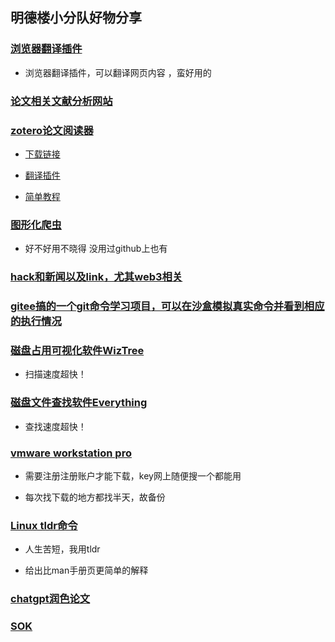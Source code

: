 ## 明德楼小分队好物分享

### [浏览器翻译插件](https://chrome.google.com/webstore/detail/deepl-translate-reading-w/cofdbpoegempjloogbagkncekinflcnj/relatedDeepl)

* 浏览器翻译插件，可以翻译网页内容 ，蛮好用的

### [论文相关文献分析网站](https://www.connectedpapers.com/main/3587f65e7890d8b871752f5f95fd1968020f356b/RAProducer%3A-efficiently-diagnose-and-reproduce-data-race-bugs-for-binaries-via-trace-analysis/graph)

### [zotero论文阅读器](https://www.zotero.org/)

* [下载链接](https://www.zotero.org/download/)

* [翻译插件](https://github.com/windingwind/zotero-pdf-translate)

* [简单教程](https://www.bilibili.com/video/BV1ZE411p7qT/)

### [图形化爬虫](https://gitee.com/ssssssss-team/spider-flow.git)

* 好不好用不晓得 没用过github上也有

### [hack和新闻以及link，尤其web3相关](https://news.ycombinator.com/) 

### [gitee搞的一个git命令学习项目，可以在沙盒模拟真实命令并看到相应的执行情况](https://oschina.gitee.io/learn-git-branching/)

### [磁盘占用可视化软件WizTree](https://www.diskanalyzer.com/)

* 扫描速度超快！

### [磁盘文件查找软件Everything](https://www.voidtools.com/zh-cn/)

* 查找速度超快！

### [vmware workstation pro](https://customerconnect.vmware.com/en/downloads/info/slug/desktop_end_user_computing/vmware_workstation_pro/17_0)

* 需要注册注册账户才能下载，key网上随便搜一个都能用

* 每次找下载的地方都找半天，故备份

### [Linux tldr命令](https://zhuanlan.zhihu.com/p/82649746)

* 人生苦短，我用tldr

* 给出比man手册页更简单的解释

### [chatgpt润色论文](https://github.com/yueyueL/awesome_chatgpt_tools_for_research)

### [SOK](https://oaklandsok.github.io/)
